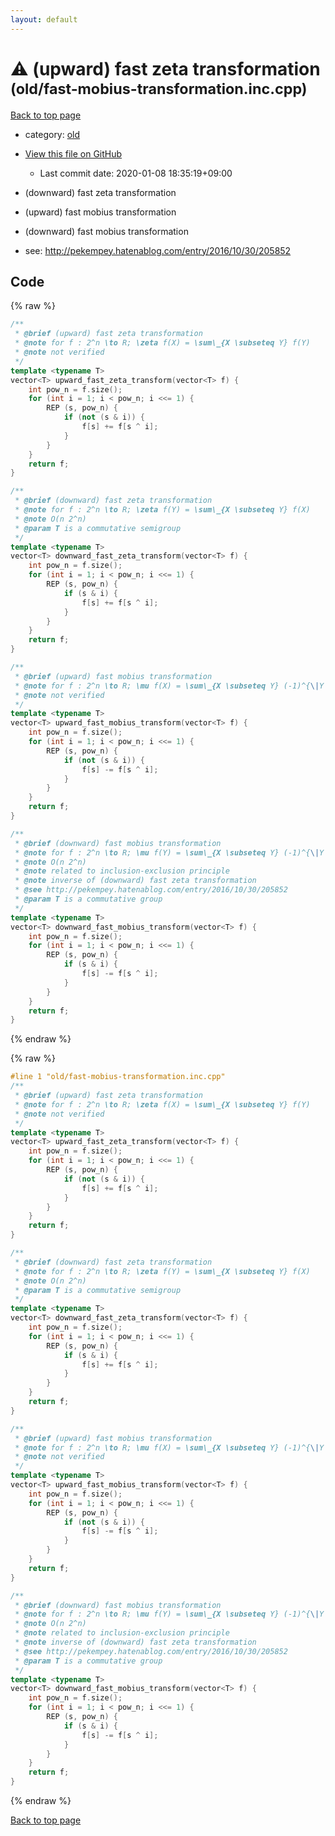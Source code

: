 ```yaml
---
layout: default
---
```


<!-- mathjax config similar to math.stackexchange -->
<script type="text/javascript" async
  src="https://cdnjs.cloudflare.com/ajax/libs/mathjax/2.7.5/MathJax.js?config=TeX-MML-AM_CHTML">
</script>
<script type="text/x-mathjax-config">
  MathJax.Hub.Config({
    TeX: { equationNumbers: { autoNumber: "AMS" }},
    tex2jax: {
      inlineMath: [ ['$','$'] ],
      processEscapes: true
    },
    "HTML-CSS": { matchFontHeight: false },
    displayAlign: "left",
    displayIndent: "2em"
  });
</script>

<script type="text/javascript" src="https://cdnjs.cloudflare.com/ajax/libs/jquery/3.4.1/jquery.min.js"></script>
<script src="https://cdn.jsdelivr.net/npm/jquery-balloon-js@1.1.2/jquery.balloon.min.js" integrity="sha256-ZEYs9VrgAeNuPvs15E39OsyOJaIkXEEt10fzxJ20+2I=" crossorigin="anonymous"></script>
<script type="text/javascript" src="../../assets/js/copy-button.js"></script>
<link rel="stylesheet" href="../../assets/css/copy-button.css" />


# :warning: (upward) fast zeta transformation <small>(old/fast-mobius-transformation.inc.cpp)</small>

<a href="../../index.html">Back to top page</a>

* category: <a href="../../index.html#149603e6c03516362a8da23f624db945">old</a>
* <a href="{{ site.github.repository_url }}/blob/master/old/fast-mobius-transformation.inc.cpp">View this file on GitHub</a>
    - Last commit date: 2020-01-08 18:35:19+09:00


* (downward) fast zeta transformation
* (upward) fast mobius transformation
* (downward) fast mobius transformation
* see: <a href="http://pekempey.hatenablog.com/entry/2016/10/30/205852">http://pekempey.hatenablog.com/entry/2016/10/30/205852</a>


## Code

<a id="unbundled"></a>
{% raw %}
```cpp
/**
 * @brief (upward) fast zeta transformation
 * @note for f : 2^n \to R; \zeta f(X) = \sum\_{X \subseteq Y} f(Y)
 * @note not verified
 */
template <typename T>
vector<T> upward_fast_zeta_transform(vector<T> f) {
    int pow_n = f.size();
    for (int i = 1; i < pow_n; i <<= 1) {
        REP (s, pow_n) {
            if (not (s & i)) {
                f[s] += f[s ^ i];
            }
        }
    }
    return f;
}

/**
 * @brief (downward) fast zeta transformation
 * @note for f : 2^n \to R; \zeta f(Y) = \sum\_{X \subseteq Y} f(X)
 * @note O(n 2^n)
 * @param T is a commutative semigroup
 */
template <typename T>
vector<T> downward_fast_zeta_transform(vector<T> f) {
    int pow_n = f.size();
    for (int i = 1; i < pow_n; i <<= 1) {
        REP (s, pow_n) {
            if (s & i) {
                f[s] += f[s ^ i];
            }
        }
    }
    return f;
}

/**
 * @brief (upward) fast mobius transformation
 * @note for f : 2^n \to R; \mu f(X) = \sum\_{X \subseteq Y} (-1)^{\|Y \setminues X\|} f(Y)
 * @note not verified
 */
template <typename T>
vector<T> upward_fast_mobius_transform(vector<T> f) {
    int pow_n = f.size();
    for (int i = 1; i < pow_n; i <<= 1) {
        REP (s, pow_n) {
            if (not (s & i)) {
                f[s] -= f[s ^ i];
            }
        }
    }
    return f;
}

/**
 * @brief (downward) fast mobius transformation
 * @note for f : 2^n \to R; \mu f(Y) = \sum\_{X \subseteq Y} (-1)^{\|Y \setminues X\|} f(X)
 * @note O(n 2^n)
 * @note related to inclusion-exclusion principle
 * @note inverse of (downward) fast zeta transformation
 * @see http://pekempey.hatenablog.com/entry/2016/10/30/205852
 * @param T is a commutative group
 */
template <typename T>
vector<T> downward_fast_mobius_transform(vector<T> f) {
    int pow_n = f.size();
    for (int i = 1; i < pow_n; i <<= 1) {
        REP (s, pow_n) {
            if (s & i) {
                f[s] -= f[s ^ i];
            }
        }
    }
    return f;
}

```
{% endraw %}

<a id="bundled"></a>
{% raw %}
```cpp
#line 1 "old/fast-mobius-transformation.inc.cpp"
/**
 * @brief (upward) fast zeta transformation
 * @note for f : 2^n \to R; \zeta f(X) = \sum\_{X \subseteq Y} f(Y)
 * @note not verified
 */
template <typename T>
vector<T> upward_fast_zeta_transform(vector<T> f) {
    int pow_n = f.size();
    for (int i = 1; i < pow_n; i <<= 1) {
        REP (s, pow_n) {
            if (not (s & i)) {
                f[s] += f[s ^ i];
            }
        }
    }
    return f;
}

/**
 * @brief (downward) fast zeta transformation
 * @note for f : 2^n \to R; \zeta f(Y) = \sum\_{X \subseteq Y} f(X)
 * @note O(n 2^n)
 * @param T is a commutative semigroup
 */
template <typename T>
vector<T> downward_fast_zeta_transform(vector<T> f) {
    int pow_n = f.size();
    for (int i = 1; i < pow_n; i <<= 1) {
        REP (s, pow_n) {
            if (s & i) {
                f[s] += f[s ^ i];
            }
        }
    }
    return f;
}

/**
 * @brief (upward) fast mobius transformation
 * @note for f : 2^n \to R; \mu f(X) = \sum\_{X \subseteq Y} (-1)^{\|Y \setminues X\|} f(Y)
 * @note not verified
 */
template <typename T>
vector<T> upward_fast_mobius_transform(vector<T> f) {
    int pow_n = f.size();
    for (int i = 1; i < pow_n; i <<= 1) {
        REP (s, pow_n) {
            if (not (s & i)) {
                f[s] -= f[s ^ i];
            }
        }
    }
    return f;
}

/**
 * @brief (downward) fast mobius transformation
 * @note for f : 2^n \to R; \mu f(Y) = \sum\_{X \subseteq Y} (-1)^{\|Y \setminues X\|} f(X)
 * @note O(n 2^n)
 * @note related to inclusion-exclusion principle
 * @note inverse of (downward) fast zeta transformation
 * @see http://pekempey.hatenablog.com/entry/2016/10/30/205852
 * @param T is a commutative group
 */
template <typename T>
vector<T> downward_fast_mobius_transform(vector<T> f) {
    int pow_n = f.size();
    for (int i = 1; i < pow_n; i <<= 1) {
        REP (s, pow_n) {
            if (s & i) {
                f[s] -= f[s ^ i];
            }
        }
    }
    return f;
}

```
{% endraw %}

<a href="../../index.html">Back to top page</a>

